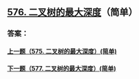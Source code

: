 ## [576. 二叉树的最大深度](https://leetcode-cn.com/problems/merge-two-sorted-lists/)（简单）





### 答案：



#### [上一题（575. 二叉树的最大深度）(简单)](https://github.com/sdwwld/leetCode/blob/master/src/main/java/com/wld/java/leetcode/leetCode0575.md)

#### [下一题（577. 二叉树的最大深度）(简单)](https://github.com/sdwwld/leetCode/blob/master/src/main/java/com/wld/java/leetcode/leetCode0577.md)